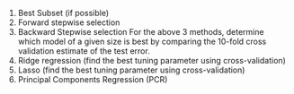 1. Best Subset (if possible)
2. Forward stepwise selection
3. Backward Stepwise selection
    For the above 3 methods, determine which model of a given size is best by comparing the 10-fold cross validation estimate of the test error.
4. Ridge regression (find the best tuning parameter using cross-validation)
5. Lasso (find the best tuning parameter using cross-validation)
6. Principal Components Regression (PCR)
